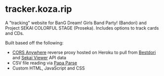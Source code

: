 # tracker.koza.rip
A "tracking" website for BanG Dream! Girls Band Party! (Bandori) and Project SEKAI COLORFUL STAGE (Proseka). Includes options to track cards and CDs.

Built based off the following:
* [CORS Anywhere](https://github.com/Rob--W/cors-anywhere) reverse proxy hosted on Heroku to pull from [Bestdori](https://bestdori.com/) and [Sekai Viewer](https://sekai.best/) API data
* CSV file reading via [Papa Parse](https://www.papaparse.com/)
* Custom HTML, JavaScript and CSS
